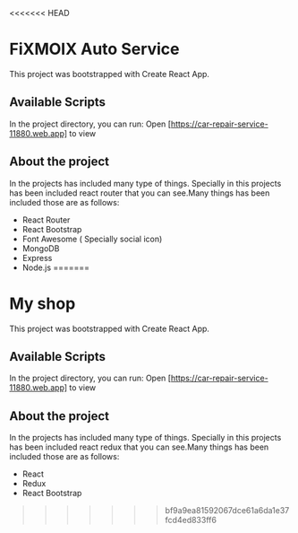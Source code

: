<<<<<<< HEAD

# FiXMOIX Auto Service

This project was bootstrapped with Create React App.

## Available Scripts

In the project directory, you can run:
Open [https://car-repair-service-11880.web.app] to view

## About the project 

In the projects has included many type of things. Specially in this projects has been included react router that you can see.Many things has been included those are as follows:

* React Router
* React Bootstrap
* Font Awesome ( Specially social icon)
* MongoDB
* Express
* Node.js
=======
# My shop

This project was bootstrapped with Create React App.

## Available Scripts

In the project directory, you can run:
Open [https://car-repair-service-11880.web.app] to view

## About the project 

In the projects has included many type of things. Specially in this projects has been included react redux that you can see.Many things has been included those are as follows:

* React 
* Redux
* React Bootstrap
>>>>>>> bf9a9ea81592067dce61a6da1e37fcd4ed833ff6
